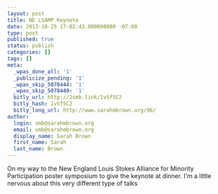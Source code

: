 ```yaml
---
layout: post
title: NE LSAMP Keynote
date: 2013-10-25 17:02:43.000000000 -07:00
type: post
published: true
status: publish
categories: []
tags: []
meta:
  _wpas_done_all: '1'
  _publicize_pending: '1'
  _wpas_skip_5078444: '1'
  _wpas_skip_5078449: '1'
  bitly_url: http://2smb.link/1vSf5C2
  bitly_hash: 1vSf5C2
  bitly_long_url: http://www.sarahmbrown.org/96/
author:
  login: smb@sarahmbrown.org
  email: smb@sarahmbrown.org
  display_name: Sarah Brown
  first_name: Sarah
  last_name: Brown
---
```

On my way to the New England Louis Stokes Alliance for Minority Participation poster symposium to give the keynote at dinner. I'm a little nervous about this very different type of talks

